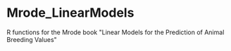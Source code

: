 # Mrode_LinearModels
R functions for the Mrode book "Linear Models for the Prediction of Animal Breeding Values"
